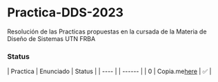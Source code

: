 # Practica-DDS-2023
Resolución de las Practicas propuestas en la cursada de la Materia de Diseño de Sistemas UTN FRBA

### Status

| Practica | Enunciado | Status | 
| ----     |   | ------ |
| 0        |  Copia.me[here](https://github.com/Tsoiffer/Practica-DDS-2023/blob/main/practica-1-Copiame/documentacion/Enunciado%20Pr%C3%A1ctica%20Copia.me.pdf)         | ✅     |
